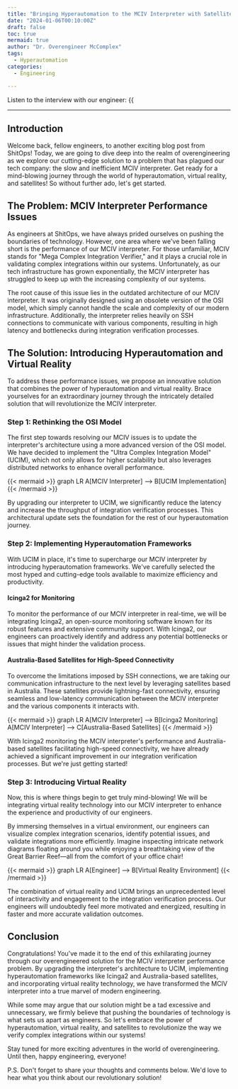 ```yaml
---
title: "Bringing Hyperautomation to the MCIV Interpreter with Satellites and Virtual Reality"
date: "2024-01-06T00:10:00Z"
draft: false
toc: true
mermaid: true
author: "Dr. Overengineer McComplex"
tags:
  - Hyperautomation
categories:
  - Engineering

---
```


Listen to the interview with our engineer: {{<audio src="https://s3.chaops.de/shitops/podcasts/bringing-hyperautomation-to-the-mciv-interpreter-with-satellites-and-virtual-reality.mp3" class="audio">}}

---

## Introduction

Welcome back, fellow engineers, to another exciting blog post from ShitOps! Today, we are going to dive deep into the realm of overengineering as we explore our cutting-edge solution to a problem that has plagued our tech company: the slow and inefficient MCIV interpreter. Get ready for a mind-blowing journey through the world of hyperautomation, virtual reality, and satellites! So without further ado, let's get started.

## The Problem: MCIV Interpreter Performance Issues

As engineers at ShitOps, we have always prided ourselves on pushing the boundaries of technology. However, one area where we've been falling short is the performance of our MCIV interpreter. For those unfamiliar, MCIV stands for "Mega Complex Integration Verifier," and it plays a crucial role in validating complex integrations within our systems. Unfortunately, as our tech infrastructure has grown exponentially, the MCIV interpreter has struggled to keep up with the increasing complexity of our systems.

The root cause of this issue lies in the outdated architecture of our MCIV interpreter. It was originally designed using an obsolete version of the OSI model, which simply cannot handle the scale and complexity of our modern infrastructure. Additionally, the interpreter relies heavily on SSH connections to communicate with various components, resulting in high latency and bottlenecks during integration verification processes.

## The Solution: Introducing Hyperautomation and Virtual Reality

To address these performance issues, we propose an innovative solution that combines the power of hyperautomation and virtual reality. Brace yourselves for an extraordinary journey through the intricately detailed solution that will revolutionize the MCIV interpreter.

### Step 1: Rethinking the OSI Model

The first step towards resolving our MCIV issues is to update the interpreter's architecture using a more advanced version of the OSI model. We have decided to implement the "Ultra Complex Integration Model" (UCIM), which not only allows for higher scalability but also leverages distributed networks to enhance overall performance.

{{< mermaid >}}
graph LR
    A[MCIV Interpreter] --> B[UCIM Implementation]
{{< /mermaid >}}

By upgrading our interpreter to UCIM, we significantly reduce the latency and increase the throughput of integration verification processes. This architectural update sets the foundation for the rest of our hyperautomation journey.

### Step 2: Implementing Hyperautomation Frameworks

With UCIM in place, it's time to supercharge our MCIV interpreter by introducing hyperautomation frameworks. We've carefully selected the most hyped and cutting-edge tools available to maximize efficiency and productivity.

#### Icinga2 for Monitoring

To monitor the performance of our MCIV interpreter in real-time, we will be integrating Icinga2, an open-source monitoring software known for its robust features and extensive community support. With Icinga2, our engineers can proactively identify and address any potential bottlenecks or issues that might hinder the validation process.

#### Australia-Based Satellites for High-Speed Connectivity

To overcome the limitations imposed by SSH connections, we are taking our communication infrastructure to the next level by leveraging satellites based in Australia. These satellites provide lightning-fast connectivity, ensuring seamless and low-latency communication between the MCIV interpreter and the various components it interacts with.

{{< mermaid >}}
graph LR
    A[MCIV Interpreter] --> B[Icinga2 Monitoring]
    A[MCIV Interpreter] --> C[Australia-Based Satellites]
{{< /mermaid >}}

With Icinga2 monitoring the MCIV interpreter's performance and Australia-based satellites facilitating high-speed connectivity, we have already achieved a significant improvement in our integration verification processes. But we're just getting started!

### Step 3: Introducing Virtual Reality

Now, this is where things begin to get truly mind-blowing! We will be integrating virtual reality technology into our MCIV interpreter to enhance the experience and productivity of our engineers.

By immersing themselves in a virtual environment, our engineers can visualize complex integration scenarios, identify potential issues, and validate integrations more efficiently. Imagine inspecting intricate network diagrams floating around you while enjoying a breathtaking view of the Great Barrier Reef—all from the comfort of your office chair!

{{< mermaid >}}
graph LR
    A[Engineer] --> B[Virtual Reality Environment]
{{< /mermaid >}}

The combination of virtual reality and UCIM brings an unprecedented level of interactivity and engagement to the integration verification process. Our engineers will undoubtedly feel more motivated and energized, resulting in faster and more accurate validation outcomes.

## Conclusion

Congratulations! You've made it to the end of this exhilarating journey through our overengineered solution for the MCIV interpreter performance problem. By upgrading the interpreter's architecture to UCIM, implementing hyperautomation frameworks like Icinga2 and Australia-based satellites, and incorporating virtual reality technology, we have transformed the MCIV interpreter into a true marvel of modern engineering.

While some may argue that our solution might be a tad excessive and unnecessary, we firmly believe that pushing the boundaries of technology is what sets us apart as engineers. So let's embrace the power of hyperautomation, virtual reality, and satellites to revolutionize the way we verify complex integrations within our systems!

Stay tuned for more exciting adventures in the world of overengineering. Until then, happy engineering, everyone!

P.S. Don't forget to share your thoughts and comments below. We'd love to hear what you think about our revolutionary solution!